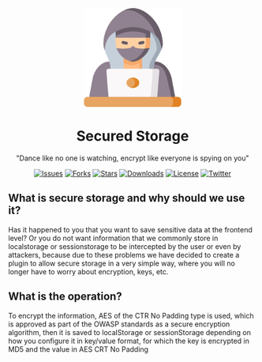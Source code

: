 <div align="center">
    <img src="./.github/logo.png" width="200px">
  <h1>Secured Storage</h1>
</div>
<p align="center">
  "Dance like no one is watching, encrypt like everyone is spying on you"
</p>
<p align="center">
   <a href=""><img src="https://img.shields.io/github/issues/gerardofloresdev/SecuredStorage" alt="Issues"></a>
   <a href=""><img src="https://img.shields.io/github/forks/gerardofloresdev/SecuredStorage" alt="Forks"></a>
   <a href=""><img src="https://img.shields.io/github/stars/gerardofloresdev/SecuredStorage" alt="Stars"></a>
    <a href=""><img src="https://img.shields.io/npm/dm/SecuredStorage?style=flat-square" alt="Downloads"></a>
   <a href=""><img src="https://img.shields.io/github/license/gerardofloresdev/SecuredStorage" alt="License"></a>
   <a href=""><img src="https://img.shields.io/twitter/url?url=https%3A%2F%2Fgithub.com%2Fgerardofloresdev%2FSecuredStorage" alt="Twitter"></a>
</p>

## What is secure storage and why should we use it?

Has it happened to you that you want to save sensitive data at the frontend level? Or you do not want information that we commonly store in localstorage or sessionstorage to be intercepted by the user or even by attackers, because due to these problems we have decided to create a plugin to allow secure storage in a very simple way, where you will no longer have to worry about encryption, keys, etc.

## What is the operation?

To encrypt the information, AES of the CTR No Padding type is used, which is approved as part of the OWASP standards as a secure encryption algorithm, then it is saved to localStorage or sessionStorage depending on how you configure it in key/value format, for which the key is encrypted in MD5 and the value in AES CRT No Padding